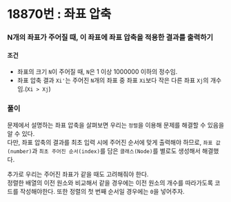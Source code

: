 # 18870번 : 좌표 압축
### N개의 좌표가 주어질 때, 이 좌표에 좌표 압축을 적용한 결과를 출력하기
#### 조건
- 좌표의 크기 ```N```이 주어질 때, ```N```은 1 이상 1000000 이하의 정수임.
- 좌표 압축 결과 ```Xi'```는 주어진 ```N```개의 좌표 중 좌표 ```Xi```보다 작은 다른 좌표 ```Xj```의 개수임.(```Xi > Xj```)
### 풀이  
문제에서 설명하는 좌표 압축을 살펴보면 우리는 ```정렬```을 이용해 문제를 해결할 수 있음을 알 수 있다.  
다만, 좌표 압축의 결과를 최초 입력 시에 주어진 순서에 맞게 출력해야 하므로, ```좌표 값(number)```과 ```최초 주어진 순서(index)```를 담은 ```클래스(Node)```를 별로도 생성해서 해결했다.  

추가로 우리는 주어진 좌표가 같을 때도 고려해줘야 한다.  
정렬한 배열의 이전 원소와 비교해서 같을 경우에는 이전 원소의 개수를 따라가도록 코드를 작성해야한다. 또한 정렬의 첫 번째 순서일 경우에는 ```0```을 넣어주자. 
